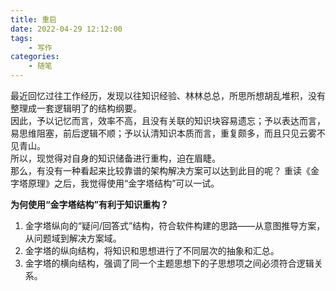 ```yaml
---
title: 重启  
date: 2022-04-29 12:12:00  
tags: 
    - 写作
categories: 
    - 随笔
---
```


最近回忆过往工作经历，发现以往知识经验、林林总总，所思所想胡乱堆积，没有整理成一套逻辑明了的结构纲要。  
因此，予以记忆而言，效率不高，且没有关联的知识块容易遗忘；予以表达而言，易思维阻塞，前后逻辑不顺；予以认清知识本质而言，重复颇多，而且只见云雾不见青山。  
所以，现觉得对自身的知识储备进行重构，迫在眉睫。  
那么，有没有一种看起来比较靠谱的架构解决方案可以达到此目的呢？
重读《金字塔原理》之后，我觉得使用“金字塔结构”可以一试。
<!-- more -->
**为何使用“金字塔结构”有利于知识重构？**  
1. 金字塔纵向的“疑问/回答式”结构，符合软件构建的思路——从意图推导方案，从问题域到解决方案域。  
2. 金字塔的纵向结构，将知识和思想进行了不同层次的抽象和汇总。  
3. 金字塔的横向结构，强调了同一个主题思想下的子思想项之间必须符合逻辑关系。  
